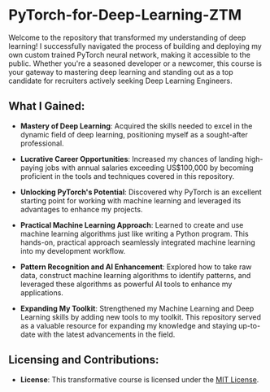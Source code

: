 # PyTorch-for-Deep-Learning-ZTM

Welcome to the repository that transformed my understanding of deep learning! I successfully navigated the process of building and deploying my own custom trained PyTorch neural network, making it accessible to the public. Whether you're a seasoned developer or a newcomer, this course is your gateway to mastering deep learning and standing out as a top candidate for recruiters actively seeking Deep Learning Engineers.

## What I Gained:

- **Mastery of Deep Learning**: Acquired the skills needed to excel in the dynamic field of deep learning, positioning myself as a sought-after professional.

- **Lucrative Career Opportunities**: Increased my chances of landing high-paying jobs with annual salaries exceeding US$100,000 by becoming proficient in the tools and techniques covered in this repository.

- **Unlocking PyTorch's Potential**: Discovered why PyTorch is an excellent starting point for working with machine learning and leveraged its advantages to enhance my projects.

- **Practical Machine Learning Approach**: Learned to create and use machine learning algorithms just like writing a Python program. This hands-on, practical approach seamlessly integrated machine learning into my development workflow.

- **Pattern Recognition and AI Enhancement**: Explored how to take raw data, construct machine learning algorithms to identify patterns, and leveraged these algorithms as powerful AI tools to enhance my applications.

- **Expanding My Toolkit**: Strengthened my Machine Learning and Deep Learning skills by adding new tools to my toolkit. This repository served as a valuable resource for expanding my knowledge and staying up-to-date with the latest advancements in the field.

## Licensing and Contributions:

- **License**: This transformative course is licensed under the [MIT License](LICENSE).
